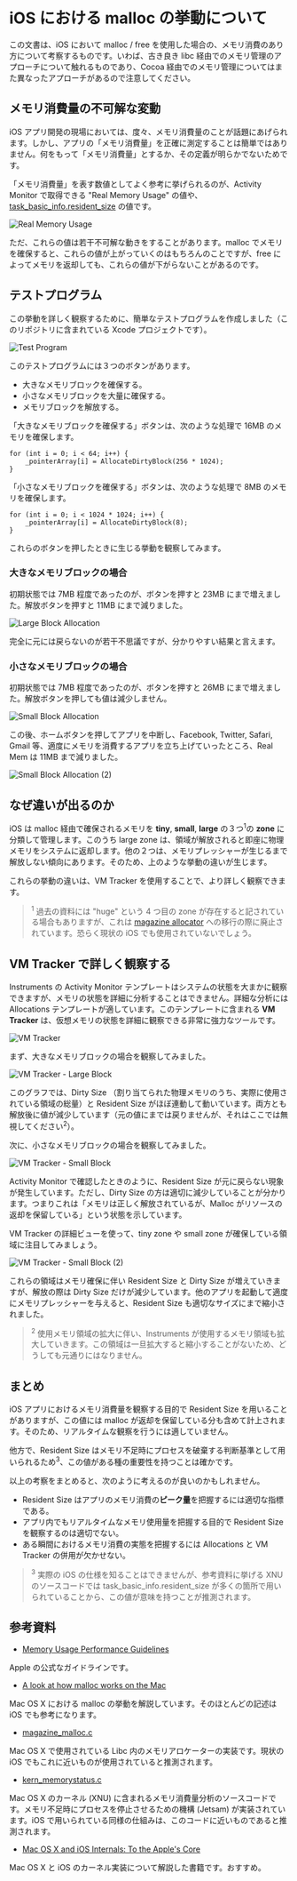 # iOS における malloc の挙動について

この文書は、iOS において malloc / free を使用した場合の、メモリ消費のあり方について考察するものです。いわば、古き良き libc 経由でのメモリ管理のアプローチについて触れるものであり、Cocoa 経由でのメモリ管理についてはまた異なったアプローチがあるので注意してください。

## メモリ消費量の不可解な変動

iOS アプリ開発の現場においては、度々、メモリ消費量のことが話題にあげられます。しかし、アプリの「メモリ消費量」を正確に測定することは簡単ではありません。何をもって「メモリ消費量」とするか、その定義が明らかでないためです。

「メモリ消費量」を表す数値としてよく参考に挙げられるのが、Activity Monitor で取得できる "Real Memory Usage" の値や、[task_basic_info.resident_size](http://stackoverflow.com/questions/787160/programmatically-retrieve-memory-usage-on-iphone) の値です。

![Real Memory Usage](http://keijiro.github.io/ios-resident-memory-test/RealMemoryUsage.png)

ただ、これらの値は若干不可解な動きをすることがあります。malloc でメモリを確保すると、これらの値が上がっていくのはもちろんのことですが、free によってメモリを返却しても、これらの値が下がらないことがあるのです。

## テストプログラム

この挙動を詳しく観察するために、簡単なテストプログラムを作成しました（このリポジトリに含まれている Xcode プロジェクトです）。

![Test Program](http://keijiro.github.io/ios-resident-memory-test/TestProgram.png)

このテストプログラムには３つのボタンがあります。

- 大きなメモリブロックを確保する。
- 小さなメモリブロックを大量に確保する。
- メモリブロックを解放する。

「大きなメモリブロックを確保する」ボタンは、次のような処理で 16MB のメモリを確保します。

    for (int i = 0; i < 64; i++) {
        _pointerArray[i] = AllocateDirtyBlock(256 * 1024);
    }

「小さなメモリブロックを確保する」ボタンは、次のような処理で 8MB のメモリを確保します。

    for (int i = 0; i < 1024 * 1024; i++) {
        _pointerArray[i] = AllocateDirtyBlock(8);
    }

これらのボタンを押したときに生じる挙動を観察してみます。

### 大きなメモリブロックの場合

初期状態では 7MB 程度であったのが、ボタンを押すと 23MB にまで増えました。解放ボタンを押すと 11MB にまで減りました。

![Large Block Allocation](http://keijiro.github.io/ios-resident-memory-test/LargeBlockAllocation.png)

完全に元には戻らないのが若干不思議ですが、分かりやすい結果と言えます。

### 小さなメモリブロックの場合

初期状態では 7MB 程度であったのが、ボタンを押すと 26MB にまで増えました。解放ボタンを押しても値は減少しません。

![Small Block Allocation](http://keijiro.github.io/ios-resident-memory-test/SmallBlockAllocation.png)

この後、ホームボタンを押してアプリを中断し、Facebook, Twitter, Safari, Gmail 等、適度にメモリを消費するアプリを立ち上げていったところ、Real Mem は 11MB まで減りました。

![Small Block Allocation (2)](http://keijiro.github.io/ios-resident-memory-test/SmallBlockAllocation2.png)

## なぜ違いが出るのか

iOS は malloc 経由で確保されるメモリを **tiny**, **small**, **large** の３つ<sup>1</sup>の **zone** に分類して管理します。このうち large zone は、領域が解放されると即座に物理メモリをシステムに返却します。他の２つは、メモリプレッシャーが生じるまで解放しない傾向にあります。そのため、上のような挙動の違いが生じます。

これらの挙動の違いは、VM Tracker を使用することで、より詳しく観察できます。

> <sup>1</sup> 過去の資料には "huge" という 4 つ目の zone が存在すると記されている場合もありますが、これは [magazine allocator](http://www.opensource.apple.com/source/Libc/Libc-825.40.1/gen/magazine_malloc.c) への移行の際に廃止されています。恐らく現状の iOS でも使用されていないでしょう。

## VM Tracker で詳しく観察する

Instruments の Activity Monitor テンプレートはシステムの状態を大まかに観察できますが、メモリの状態を詳細に分析することはできません。詳細な分析には Allocations テンプレートが適しています。このテンプレートに含まれる **VM Tracker** は、仮想メモリの状態を詳細に観察できる非常に強力なツールです。

![VM Tracker](http://keijiro.github.io/ios-resident-memory-test/VMTracker.png)

まず、大きなメモリブロックの場合を観察してみました。

![VM Tracker - Large Block](http://keijiro.github.io/ios-resident-memory-test/VMTrackerLargeBlock.png)

このグラフでは、Dirty Size （割り当てられた物理メモリのうち、実際に使用されている領域の総量）と Resident Size がほぼ連動して動いています。両方とも解放後に値が減少しています（元の値にまでは戻りませんが、それはここでは無視してください<sup>2</sup>）。

次に、小さなメモリブロックの場合を観察してみました。

![VM Tracker - Small Block](http://keijiro.github.io/ios-resident-memory-test/VMTrackerSmallBlock.png)

Activity Monitor で確認したときのように、Resident Size が元に戻らない現象が発生しています。ただし、Dirty Size の方は適切に減少していることが分かります。つまりこれは「メモリは正しく解放されているが、Malloc がリソースの返却を保留している」という状態を示しています。

VM Tracker の詳細ビューを使って、tiny zone や small zone が確保している領域に注目してみましょう。

![VM Tracker - Small Block (2)](http://keijiro.github.io/ios-resident-memory-test/VMTrackerSmallBlock2.png)

これらの領域はメモリ確保に伴い Resident Size と Dirty Size が増えていきますが、解放の際は Dirty Size だけが減少しています。他のアプリを起動して適度にメモリプレッシャーを与えると、Resident Size も適切なサイズにまで縮小されました。

> <sup>2</sup> 使用メモリ領域の拡大に伴い、Instruments が使用するメモリ領域も拡大していきます。この領域は一旦拡大すると縮小することがないため、どうしても元通りにはなりません。

## まとめ

iOS アプリにおけるメモリ消費量を観察する目的で Resident Size を用いることがありますが、この値には malloc が返却を保留している分も含めて計上されます。そのため、リアルタイムな観察を行うには適していません。

他方で、Resident Size はメモリ不足時にプロセスを破棄する判断基準として用いられるため<sup>3</sup>、この値がある種の重要性を持つことは確かです。

以上の考察をまとめると、次のように考えるのが良いのかもしれません。

- Resident Size はアプリのメモリ消費の**ピーク量**を把握するには適切な指標である。
- アプリ内でもリアルタイムなメモリ使用量を把握する目的で Resident Size を観察するのは適切でない。
- ある瞬間におけるメモリ消費の実態を把握するには Allocations と VM Tracker の併用が欠かせない。

> <sup>3</sup> 実際の iOS の仕様を知ることはできませんが、参考資料に挙げる XNU のソースコードでは task_basic_info.resident_size が多くの箇所で用いられていることから、この値が意味を持つことが推測されます。

## 参考資料

- [Memory Usage Performance Guidelines](https://developer.apple.com/library/IOs/documentation/Performance/Conceptual/ManagingMemory/ManagingMemory.html)

Apple の公式なガイドラインです。

- [A look at how malloc works on the Mac](http://www.cocoawithlove.com/2010/05/look-at-how-malloc-works-on-mac.html)

Mac OS X における malloc の挙動を解説しています。そのほとんどの記述は iOS でも参考になります。

- [magazine_malloc.c](http://www.opensource.apple.com/source/Libc/Libc-825.40.1/gen/magazine_malloc.c)

Mac OS X で使用されている Libc 内のメモリアロケーターの実装です。現状の iOS でもこれに近いものが使用されていると推測されます。

- [kern_memorystatus.c](http://www.opensource.apple.com/source/xnu/xnu-2050.48.11/bsd/kern/kern_memorystatus.c)

Mac OS X のカーネル (XNU) に含まれるメモリ消費量分析のソースコードです。メモリ不足時にプロセスを停止させるための機構 (Jetsam) が実装されています。iOS で用いられている同様の仕組みは、このコードに近いものであると推測されます。

- [Mac OS X and iOS Internals: To the Apple's Core](http://www.newosxbook.com/)

Mac OS X と iOS のカーネル実装について解説した書籍です。おすすめ。
